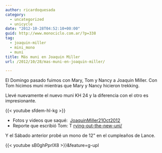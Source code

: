 ```yaml
---
author: ricardoquesada
category:
  - uncategorized
  - unicycle
date: "2012-10-28T04:52:10+00:00"
guid: http://www.monociclo.com.ar/?p=338
tag:
  - joaquin-miller
  - mini_mono
  - muni
title: Más muni en Joaquin Miller
url: /2012/10/28/mas-muni-en-joaquin-miller/

---
```

El Domingo pasado fuimos con Mary, Tom y Nancy a Joaquin Miller. Con Tom hicimos muni mientras que Mary y Nancy hicieron trekking.

Llevé nuevamente el nuevo muni KH 24 y la diferencia con el otro es impresionante.

{{< youtube sfdem-hI-kg >}}

- Fotos y videos que saqué:  [JoaquinMiller21Oct2012](https://picasaweb.google.com/111588202880883771967/JoaquinMiller21Oct2012)
- Reporte que escribió Tom: T [rying-out-the-new-uni/](http://berkeleyunicycling.org/2012/10/21/trying-out-the-new-uni/)

Y el Sábado anterior probé un mono de 12" en el cumpleaños de Lance.

{{< youtube sB0ghPprIX8 >}}&feature=g-upl
